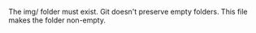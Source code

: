 The img/ folder must exist. Git doesn't preserve empty folders. This file makes the folder non-empty.

